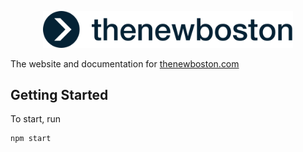 <p style="text-align:center;">
    <img alt="thenewboston logo" src="./src/assets/svgs/thenewboston.svg" width="400">
</p>

The website and documentation for [thenewboston.com](https://thenewboston.com/)

## Getting Started

To start, run

```
npm start
```

